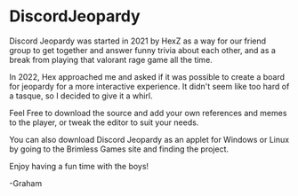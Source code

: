 # DiscordJeopardy
Discord Jeopardy was started in 2021 by HexZ as a way for our friend group to get together and answer funny trivia about each other, and as a break from 
playing that valorant rage game all the time. 

In 2022, Hex approached me and asked if it was possible to create a board for jeopardy for a more interactive experience. It didn't seem like too hard of a
tasque, so I decided to give it a whirl. 

Feel Free to download the source and add your own references and memes to the player, or tweak the editor to suit your needs. 

You can also download Discord Jeopardy as an applet for Windows or Linux by going to the Brimless Games site and finding the project. 

Enjoy having a fun time with the boys! 

-Graham
